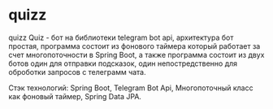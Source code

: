 # quizz
quizz
Quiz - бот на библиотеки telegram bot api, архитектура бот простая, программа состоит из фонового таймера который работает за счет многопоточности в Spring Boot, а также программа состоит из двух ботов
один для отправки подсказок, один непостредственно для оброботки запросов с телеграмм чата.

Стэк технологий: Spring Boot, Telegram Bot Api, Многопоточный класс как фоновый таймер, Spring Data JPA.
